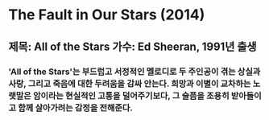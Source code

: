 # The Fault in Our Stars (2014)
## 제목: All of the Stars 가수: Ed Sheeran, 1991년 출생
### 'All of the Stars'는 부드럽고 서정적인 멜로디로 두 주인공이 겪는 상실과 사랑, 그리고 죽음에 대한 두려움을 감싸 안는다. 희망과 이별이 교차하는 노랫말은 암이라는 현실적인 고통을 덜어주기보다, 그 슬픔을 조용히 받아들이고 함께 살아가려는 감정을 전해준다.
